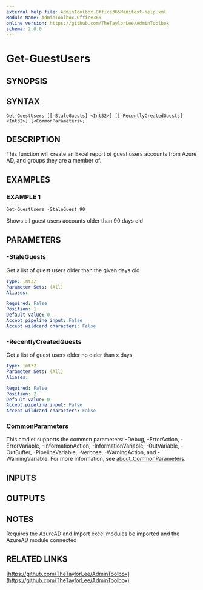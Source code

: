```yaml
---
external help file: AdminToolbox.Office365Manifest-help.xml
Module Name: AdminToolbox.Office365
online version: https://github.com/TheTaylorLee/AdminToolbox
schema: 2.0.0
---
```


# Get-GuestUsers

## SYNOPSIS

## SYNTAX

```
Get-GuestUsers [[-StaleGuests] <Int32>] [[-RecentlyCreatedGuests] <Int32>] [<CommonParameters>]
```

## DESCRIPTION
This function will create an Excel report of guest users accounts from Azure AD, and groups they are a member of.

## EXAMPLES

### EXAMPLE 1
```
Get-GuestUsers -StaleGuest 90
```

Shows all guest users accounts older than 90 days old

## PARAMETERS

### -StaleGuests
Get a list of guest users older than the given days old

```yaml
Type: Int32
Parameter Sets: (All)
Aliases:

Required: False
Position: 1
Default value: 0
Accept pipeline input: False
Accept wildcard characters: False
```

### -RecentlyCreatedGuests
Get a list of guest users older no older than x days

```yaml
Type: Int32
Parameter Sets: (All)
Aliases:

Required: False
Position: 2
Default value: 0
Accept pipeline input: False
Accept wildcard characters: False
```

### CommonParameters
This cmdlet supports the common parameters: -Debug, -ErrorAction, -ErrorVariable, -InformationAction, -InformationVariable, -OutVariable, -OutBuffer, -PipelineVariable, -Verbose, -WarningAction, and -WarningVariable. For more information, see [about_CommonParameters](http://go.microsoft.com/fwlink/?LinkID=113216).

## INPUTS

## OUTPUTS

## NOTES
Requires the AzureAD and Import excel modules be imported and the AzureAD module connected

## RELATED LINKS

[https://github.com/TheTaylorLee/AdminToolbox](https://github.com/TheTaylorLee/AdminToolbox)

